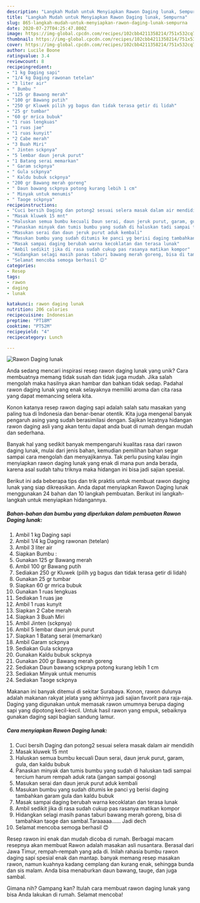 ```yaml
---
description: "Langkah Mudah untuk Menyiapkan Rawon Daging lunak, Sempurna"
title: "Langkah Mudah untuk Menyiapkan Rawon Daging lunak, Sempurna"
slug: 865-langkah-mudah-untuk-menyiapkan-rawon-daging-lunak-sempurna
date: 2020-07-27T04:25:47.800Z
image: https://img-global.cpcdn.com/recipes/102cbb4211358214/751x532cq70/rawon-daging-lunak-foto-resep-utama.jpg
thumbnail: https://img-global.cpcdn.com/recipes/102cbb4211358214/751x532cq70/rawon-daging-lunak-foto-resep-utama.jpg
cover: https://img-global.cpcdn.com/recipes/102cbb4211358214/751x532cq70/rawon-daging-lunak-foto-resep-utama.jpg
author: Lucile Boone
ratingvalue: 3.4
reviewcount: 8
recipeingredient:
- "1 kg Daging sapi"
- "1/4 kg Daging rawonan tetelan"
- "3 liter air"
- " Bumbu "
- "125 gr Bawang merah"
- "100 gr Bawang putih"
- "250 gr Kluwek pilih yg bagus dan tidak terasa getir di lidah"
- "25 gr tumbar"
- "60 gr mrica bubuk"
- "1 ruas lengkuas"
- "1 ruas jae"
- "1 ruas kunyit"
- "2 Cabe merah"
- "3 Buah Miri"
- " Jinten sckpnya"
- "5 lembar daun jeruk purut"
- "1 Batang serai memarkan"
- " Garam sckpnya"
- " Gula sckpnya"
- " Kaldu bubuk sckpnya"
- "200 gr Bawang merah goreng"
- " Daun bawang sckpnya potong kurang lebih 1 cm"
- " Minyak untuk menumis"
- " Taoge sckpnya"
recipeinstructions:
- "Cuci bersih Daging dan potong2 sesuai selera masak dalam air mendidih"
- "Masak kluwek 15 mnt"
- "Haluskan semua bumbu kecuali Daun serai, daun jeruk purut, garam, gula, dan kaldu bubuk"
- "Panaskan minyak dan tumis bumbu yang sudah di haluskan tadi sampai tercium harum rempah aduk rata (jangan sampai gosong)"
- "Masukan serai dan daun jeruk purut aduk kembali"
- "Masukan bumbu yang sudah ditumis ke panci yg berisi daging tambahkan garam gula dan kaldu bubuk"
- "Masak sampai daging berubah warna kecoklatan dan terasa lunak"
- "Ambil sedikit jika di rasa sudah cukup pas rasanya matikan kompor"
- "Hidangkan selagi masih panas taburi bawang merah goreng, bisa di tambahkan taoge dan sambal.Taraaaaa...... Jadi dech"
- "Selamat mencoba semoga berhasil 😊"
categories:
- Resep
tags:
- rawon
- daging
- lunak

katakunci: rawon daging lunak 
nutrition: 206 calories
recipecuisine: Indonesian
preptime: "PT18M"
cooktime: "PT52M"
recipeyield: "4"
recipecategory: Lunch

---
```



![Rawon Daging lunak](https://img-global.cpcdn.com/recipes/102cbb4211358214/751x532cq70/rawon-daging-lunak-foto-resep-utama.jpg)

Anda sedang mencari inspirasi resep rawon daging lunak yang unik? Cara membuatnya memang tidak susah dan tidak juga mudah. Jika salah mengolah maka hasilnya akan hambar dan bahkan tidak sedap. Padahal rawon daging lunak yang enak selayaknya memiliki aroma dan cita rasa yang dapat memancing selera kita.

Konon katanya resep rawon daging sapi adalah salah satu masakan yang paling tua di Indonesia dan benar-benar otentik. Kita juga mengenal banyak pengaruh asing yang sudah berasimilasi dengan. Sajikan lezatnya hidangan rawon daging asli yang akan tentu dapat anda buat di rumah dengan mudah dan sederhana.

Banyak hal yang sedikit banyak mempengaruhi kualitas rasa dari rawon daging lunak, mulai dari jenis bahan, kemudian pemilihan bahan segar sampai cara mengolah dan menyajikannya. Tak perlu pusing kalau ingin menyiapkan rawon daging lunak yang enak di mana pun anda berada, karena asal sudah tahu triknya maka hidangan ini bisa jadi sajian spesial.


Berikut ini ada beberapa tips dan trik praktis untuk membuat rawon daging lunak yang siap dikreasikan. Anda dapat menyiapkan Rawon Daging lunak menggunakan 24 bahan dan 10 langkah pembuatan. Berikut ini langkah-langkah untuk menyiapkan hidangannya.

<!--inarticleads1-->

##### Bahan-bahan dan bumbu yang diperlukan dalam pembuatan Rawon Daging lunak:

1. Ambil 1 kg Daging sapi
1. Ambil 1/4 kg Daging rawonan (tetelan)
1. Ambil 3 liter air
1. Siapkan  Bumbu :
1. Gunakan 125 gr Bawang merah
1. Ambil 100 gr Bawang putih
1. Sediakan 250 gr Kluwek (pilih yg bagus dan tidak terasa getir di lidah)
1. Gunakan 25 gr tumbar
1. Siapkan 60 gr mrica bubuk
1. Gunakan 1 ruas lengkuas
1. Sediakan 1 ruas jae
1. Ambil 1 ruas kunyit
1. Siapkan 2 Cabe merah
1. Siapkan 3 Buah Miri
1. Ambil  Jinten (sckpnya)
1. Ambil 5 lembar daun jeruk purut
1. Siapkan 1 Batang serai (memarkan)
1. Ambil  Garam sckpnya
1. Sediakan  Gula sckpnya
1. Gunakan  Kaldu bubuk sckpnya
1. Gunakan 200 gr Bawang merah goreng
1. Sediakan  Daun bawang sckpnya potong kurang lebih 1 cm
1. Sediakan  Minyak untuk menumis
1. Sediakan  Taoge sckpnya


Makanan ini banyak ditemui di sekitar Surabaya. Konon, rawon dulunya adalah makanan rakyat jelata yang akhirnya jadi sajian favorit para raja-raja. Daging yang digunakan untuk memasak rawon umumnya berupa daging sapi yang dipotong kecil-kecil. Untuk hasil rawon yang empuk, sebaiknya gunakan daging sapi bagian sandung lamur. 

<!--inarticleads2-->

##### Cara menyiapkan Rawon Daging lunak:

1. Cuci bersih Daging dan potong2 sesuai selera masak dalam air mendidih
1. Masak kluwek 15 mnt
1. Haluskan semua bumbu kecuali Daun serai, daun jeruk purut, garam, gula, dan kaldu bubuk
1. Panaskan minyak dan tumis bumbu yang sudah di haluskan tadi sampai tercium harum rempah aduk rata (jangan sampai gosong)
1. Masukan serai dan daun jeruk purut aduk kembali
1. Masukan bumbu yang sudah ditumis ke panci yg berisi daging tambahkan garam gula dan kaldu bubuk
1. Masak sampai daging berubah warna kecoklatan dan terasa lunak
1. Ambil sedikit jika di rasa sudah cukup pas rasanya matikan kompor
1. Hidangkan selagi masih panas taburi bawang merah goreng, bisa di tambahkan taoge dan sambal.Taraaaaa...... Jadi dech
1. Selamat mencoba semoga berhasil 😊


Resep rawon ini enak dan mudah dicoba di rumah. Berbagai macam resepnya akan membuat Rawon adalah masakan asli nusantara. Berasal dari Jawa Timur, rempah-rempah yang ada di. Inilah rahasia bumbu rawon daging sapi spesial enak dan mantap. banyak memang resep masakan rawon, namun kuahnya kadang cemplang dan kurang enak, sehingga bunda dan sis malam. Anda bisa menaburkan daun bawang, tauge, dan juga sambal. 

Gimana nih? Gampang kan? Itulah cara membuat rawon daging lunak yang bisa Anda lakukan di rumah. Selamat mencoba!
